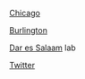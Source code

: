 [Chicago](lab_1/aa_chicago_lab.md)

[Burlington](lab_2/aa_burlington_lab.md)

[Dar es Salaam](lab_6/aa_dar_lab.md) lab

[Twitter](lab_8/aa_twitter_index.md)

